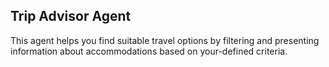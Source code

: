 ## Trip Advisor Agent

This agent helps you find suitable travel options by filtering and presenting information about accommodations based on your-defined criteria.
